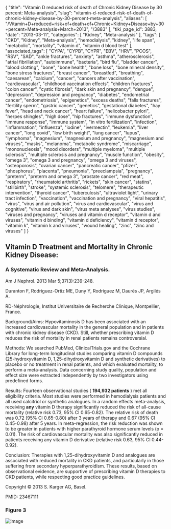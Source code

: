 {
    "title": "Vitamin D reduced risk of death of Chronic Kidney Disease by 30 percent: Meta-analysis",
    "slug": "vitamin-d-reduced-risk-of-death-of-chronic-kidney-disease-by-30-percent-meta-analysis",
    "aliases": [
        "/Vitamin+D+reduced+risk+of+death+of+Chronic+Kidney+Disease+by+30+percent+Meta-analysis+March+2013",
        "/3883"
    ],
    "tiki_page_id": 3883,
    "date": "2013-03-11",
    "categories": [
        "Kidney",
        "Meta-analysis"
    ],
    "tags": [
        "CKD",
        "Kidney",
        "Meta-analysis",
        "hemodialysis",
        "kidney",
        "life span",
        "metabolic",
        "mortality",
        "vitamin d",
        "vitamin d blood test"
    ],
    "associated_tags": [
        "CYPA",
        "CYPB",
        "CYPR",
        "EBV",
        "HRV",
        "PCOS",
        "RSV",
        "SAD",
        "ankle fractures",
        "anxiety",
        "asthma",
        "atherosclerosis",
        "atrial fibrillation",
        "autoimmune",
        "bacteria",
        "bird flu",
        "bladder cancer",
        "blood clotting",
        "bone",
        "bone health",
        "bone loss",
        "bone mineral density",
        "bone stress fractures",
        "breast cancer",
        "breastfed",
        "breathing",
        "caesarean",
        "calcium",
        "cancer",
        "cancers after vaccination",
        "cardiovascular",
        "childhood vaccination effects",
        "children fractures",
        "colon cancer",
        "cystic fibrosis",
        "dark skin and pregnancy",
        "dengue",
        "depression",
        "depression and pregnancy",
        "diabetes",
        "endometrial cancer",
        "endometriosis",
        "epigenetics",
        "excess deaths",
        "falls fractures",
        "fertility sperm",
        "gastric cancer",
        "genetics",
        "gestational diabetes",
        "hay fever",
        "head and neck cancer",
        "heart failure",
        "helicobacter pylori",
        "herpes shingles",
        "high dose",
        "hip fractures",
        "immune dysfunction",
        "immune response",
        "immune system",
        "in vitro fertilization",
        "infection",
        "inflammation",
        "influenza",
        "iodine",
        "ivermectin",
        "leukemia",
        "liver cancer",
        "long covid",
        "low birth weight",
        "lung cancer",
        "lupus",
        "lymphoma",
        "magnesium",
        "magnesium and pregnancy",
        "magnesium and viruses",
        "masks",
        "melanoma",
        "metabolic syndrome",
        "miscarriage",
        "mononucleosis",
        "mood disorders",
        "multiple myeloma",
        "multiple sclerosis",
        "multiple sclerosis and pregnancy",
        "muscle function",
        "obesity",
        "omega 3",
        "omega 3 and pregnancy",
        "omega 3 and viruses",
        "osteoporosis",
        "ovarian cancer",
        "pancreatic cancer",
        "pfizer",
        "phosphorus",
        "placenta",
        "pneumonia",
        "preeclampsia",
        "pregnancy",
        "preterm",
        "preterm and omega 3",
        "prostate cancer",
        "red meat",
        "respiratory",
        "rheumatoid arthritis",
        "rickets",
        "skin cancer",
        "statins",
        "stillbirth",
        "stroke",
        "systemic sclerosis",
        "telomere",
        "therapeutic intervention",
        "thyroid cancer",
        "tuberculosis",
        "ultraviolet light",
        "urinary tract infection",
        "vaccination",
        "vaccination and pregnancy",
        "viral hepatitis",
        "virus",
        "virus and air pollution",
        "virus and cardiovascular",
        "virus and cognitive",
        "virus and dark skin",
        "virus meta analyses",
        "virus studies",
        "viruses and pregnancy",
        "viruses and vitamin d receptor",
        "vitamin d and viruses",
        "vitamin d binding",
        "vitamin d deficiency",
        "vitamin d receptor",
        "vitamin k",
        "vitamin k and viruses",
        "wound healing",
        "zinc",
        "zinc and viruses"
    ]
}


## Vitamin D Treatment and Mortality in Chronic Kidney Disease:

### A Systematic Review and Meta-Analysis.

Am J Nephrol. 2013 Mar 5;37(3):239-248. 

Duranton F, Rodriguez-Ortiz ME, Duny Y, Rodriguez M, Daurès JP, Argilés A.

RD-Néphrologie, Institut Universitaire de Recherche Clinique, Montpellier, France.

Background/Aims: Hypovitaminosis D has been associated with an increased cardiovascular mortality in the general population and in patients with chronic kidney disease (CKD). Still, whether prescribing vitamin D reduces the risk of mortality in renal patients remains controversial. 

Methods: We searched PubMed, ClinicalTrials.gov and the Cochrane Library for long-term longitudinal studies comparing vitamin D compounds (25-hydroxyvitamin D, 1,25-dihydroxyvitamin D and synthetic derivatives) to placebo or no treatment in renal patients, and which evaluated mortality, to perform a meta-analysis. Data concerning study quality, population and effect size were extracted independently by two investigators using predefined forms. 

Results: Fourteen observational studies ( **194,932 patients** ) met all eligibility criteria. Most studies were performed in hemodialysis patients and all used calcitriol or synthetic analogues. In a random effects meta-analysis, receiving  **any**  vitamin D therapy significantly reduced the risk of all-cause mortality (relative risk 0.73, 95% CI 0.65-0.82). The relative risk of death was 0.72 (95% CI 0.65-0.80) after 3 years of therapy and 0.67 (95% CI 0.45-0.98) after 5 years. In meta-regression, the risk reduction was shown to be greater in patients with higher parathyroid hormone serum levels (p = 0.01). The risk of cardiovascular mortality was also significantly reduced in patients receiving any vitamin D derivative (relative risk 0.63, 95% CI 0.44-0.92). 

Conclusion: Therapies with 1,25-dihydroxyvitamin D and analogues are associated with reduced mortality in CKD patients, and particularly in those suffering from secondary hyperparathyroidism. These results, based on observational evidence, are supportive of prescribing vitamin D therapies to CKD patients, while respecting good practice guidelines.

Copyright © 2013 S. Karger AG, Basel.

PMID:    23467111

### Figure 3

<img src="https://d378j1rmrlek7x.cloudfront.net/attachments/jpeg/ckd-feb-3.jpg" alt="image">